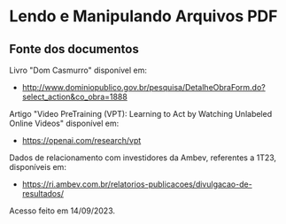 # Lendo e Manipulando Arquivos PDF

## Fonte dos documentos

Livro "Dom Casmurro" disponível em:

- http://www.dominiopublico.gov.br/pesquisa/DetalheObraForm.do?select_action&co_obra=1888

Artigo "Video PreTraining (VPT): Learning to Act by Watching Unlabeled Online Videos" disponível em:

- https://openai.com/research/vpt

Dados de relacionamento com investidores da Ambev, referentes a 1T23, disponíveis em:

- https://ri.ambev.com.br/relatorios-publicacoes/divulgacao-de-resultados/


Acesso feito em 14/09/2023.
